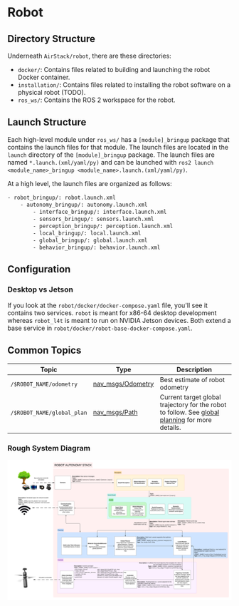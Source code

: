 # Robot

## Directory Structure
Underneath `AirStack/robot`, there are these directories:
- `docker/`: Contains files related to building and launching the robot Docker container.
- `installation/`: Contains files related to installing the robot software on a physical robot (TODO).
- `ros_ws/`: Contains the ROS 2 workspace for the robot.

## Launch Structure
Each high-level module under `ros_ws/` has a `[module]_bringup` package that contains the launch files for that module. The launch files are located in the `launch` directory of the `[module]_bringup` package. The launch files are named `*.launch.(xml/yaml/py)` and can be launched with `ros2 launch <module_name>_bringup <module_name>.launch.(xml/yaml/py)`.

At a high level, the launch files are organized as follows:


```
- robot_bringup/: robot.launch.xml
    - autonomy_bringup/: autonomy.launch.xml
        - interface_bringup/: interface.launch.xml
        - sensors_bringup/: sensors.launch.xml
        - perception_bringup/: perception.launch.xml
        - local_bringup/: local.launch.xml
        - global_bringup/: global.launch.xml
        - behavior_bringup/: behavior.launch.xml
```

## Configuration

### Desktop vs Jetson
If you look at the `robot/docker/docker-compose.yaml` file, you'll see it contains two services. `robot` is meant for x86-64 desktop development whereas `robot_l4t` is meant to run on NVIDIA Jetson devices. Both extend a base service in `robot/docker/robot-base-docker-compose.yaml`.

## Common Topics
| Topic                          | Type              | Description                                                                                                                             |
| -------------------------------| ------------------| ---------------------------------------------------------------------------------------------------------------------------|
| `/$ROBOT_NAME/odometry`        | [nav_msgs/Odometry](https://docs.ros.org/en/rolling/p/nav_msgs/interfaces/msg/Odometry.html) | Best estimate of robot odometry
| `/$ROBOT_NAME/global_plan`     | [nav_msgs/Path](https://docs.ros.org/en/rolling/p/nav_msgs/interfaces/msg/Path.html)     | Current target global trajectory for the robot to follow. See [global planning](4_global/planning.md) for more details.

### Rough System Diagram
![AirStack System Diagram](airstack_system_diagram.png)